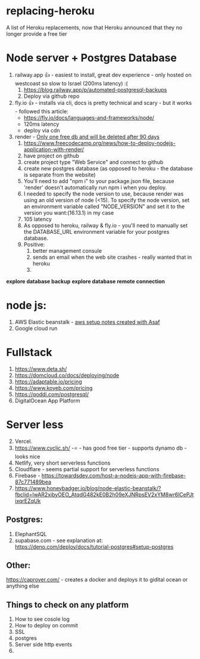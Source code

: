 # replacing-heroku
A list of Heroku replacements, now that Heroku announced that they no longer provide a free tier

# Node server + Postgres Database
1. railway.app 👍 - easiest to install, great dev experience - only hosted on westcoast so slow to Israel (200ms latency) :(
   1. https://blog.railway.app/p/automated-postgresql-backups
   2. Deploy via github repo
3. fly.io 👍 - installs via cli, docs is pretty technical and scary - but it works - followed this article:
   * https://fly.io/docs/languages-and-frameworks/node/
   * 120ms latency
   * deploy via cdn
4. render - [Only one free db and will be deleted after 90 days](https://render.com/docs/free#free-postgresql-databases)
   1. https://www.freecodecamp.org/news/how-to-deploy-nodejs-application-with-render/
   2. have project on github
   3. create project type "Web Service" and connect to github
   4. create new postgres database (as opposed to heroku - the database is separate from the website)
   5. You'll need to add "npm i" to your package.json file, because 'render' doesn't automatically run npm i when you deploy.
   6. I needed to specify the node version to use, because render was using an old version of node (<15). To specify the node version, set an environment variable called "NODE_VERSION" and set it to the version you want:(16.13.1) in my case
   7. 105 latency
   8. As opposed to heroku, railway & fly.io - you'll need to manually set the DATABASE_URL environment variable for your postgres database.
   9. Positive:
      1. better management consule
      2. sends an email when the web site crashes - really wanted that in heroku
      3. 

**explore database backup**
**explore database remote connection**

# node js:
1. AWS Elastic beanstalk - [aws setup notes created with Asaf](deploy-to-aws.md)
2. Google cloud run 



# Fullstack
1. https://www.deta.sh/
2. https://domcloud.co/docs/deploying/node
2. https://adaptable.io/pricing
2. https://www.koyeb.com/pricing
2. https://qoddi.com/postgresql/
3. DigitalOcean App Platform



# Server less
2. Vercel.
1. https://www.cyclic.sh/ -⭐ - has good free tier - supports dynamo db - looks nice
2. Netlify, very short serverless functions
3. Cloudflare - seems partial support for serverless functions
4. Firebase - https://towardsdev.com/host-a-nodejs-app-with-firebase-87c771489bea
5. https://www.honeybadger.io/blog/node-elastic-beanstalk/?fbclid=IwAR2xibyOEO_AtqdG482kE0B2h09eXJNRpsEV2xYM8wr6lCePJtixqrEZqUk


## Postgres:
1. ElephantSQL
2. supabase.com - see explanation at: https://deno.com/deploy/docs/tutorial-postgres#setup-postgres

## Other:
https://caprover.com/ - creates a docker and deploys it to gidital ocean or anything else

## Things to check on any platform
1. How to see cosole log
2. How to deploy on commit
3. SSL
4. postgres
5. Server side http events
6. 

